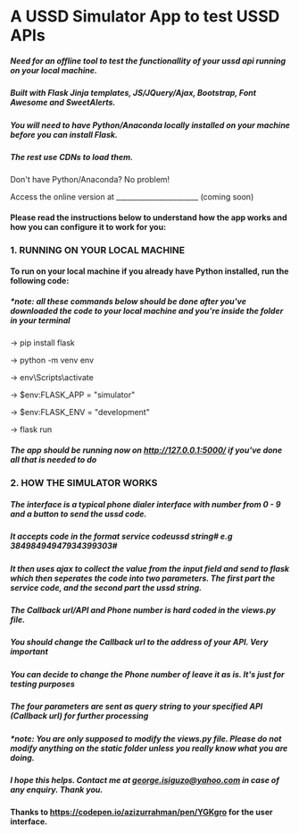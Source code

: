 # A USSD Simulator App to test USSD APIs

##### Need for an offline tool to test the functionallity of your ussd api running on your local machine.

##### Built with Flask Jinja templates, JS/JQuery/Ajax, Bootstrap, Font Awesome and SweetAlerts. 

##### You will need to have Python/Anaconda locally installed on your machine before you can install Flask. 

##### The rest use CDNs to load them.

Don't have Python/Anaconda? No problem!

Access the online version at _______________________ (coming soon)

#### Please read the instructions below to understand how the app works and how you can configure it to work for you:

### 1. RUNNING ON YOUR LOCAL MACHINE

#### To run on your local machine if you already have Python installed, run the following code:

##### *note: all these commands below should be done after you've downloaded the code to your local machine and you're inside the folder in your terminal

-> pip install flask

-> python -m venv env

-> env\Scripts\activate

-> $env:FLASK_APP = "simulator"

-> $env:FLASK_ENV = "development"

-> flask run

##### The app should be running now on http://127.0.0.1:5000/ if you've done all that is needed to do

### 2. HOW THE SIMULATOR WORKS

##### The interface is a typical phone dialer interface with number from 0 - 9  and a button to send the ussd code.

##### It accepts code in the format *service code*ussd string# e.g *384*98494947934399303#

##### It then uses ajax to collect the value from the input field and send to flask which then seperates the code into two parameters. The first part the service code, and the second part the ussd string.

##### The Callback url/API and Phone number is hard coded in the views.py file. 

##### You should change the Callback url to the address of your API. **Very important**

##### You can decide to change the Phone number of leave it as is. It's just for testing purposes

##### The four parameters are sent as query string to your specified API (Callback url) for further processing

##### *note: You are only supposed to modify the views.py file. Please do not modify anything on the static folder unless you really know what you are doing.

##### I hope this helps. Contact me at george.isiguzo@yahoo.com in case of any enquiry. Thank you.

#### Thanks to https://codepen.io/azizurrahman/pen/YGKgro for the user interface.
